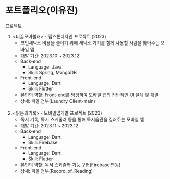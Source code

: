 <h1>포트폴리오(이유진)</h1>

프로젝트

1. <티끌모아빨래> - 캡스톤디자인 프로젝트 (2023)
   - 코인세탁소 비용을 줄이기 위해 세탁소 기기를 함께 사용할 사람을 찾아주는 모바일 앱
   - 개발 기간: 2023.10 ~ 2023.12
   - Back-end
     - Language: Java
     - Skill: Spring, MongoDB
   - Front-end
     - Language: Dart
     - Skill: Flutter
   - 본인의 역할: Front-end를 담당하여 모바일 앱의 전반적인 UI 설계 및 개발
   - 상세: 파일 첨부(Laundry_Client-main)
<br><br>
2. <읽음의기록> - 모바일앱개발 프로젝트 (2023)
   - 독서 기록, 독서 스케줄러 등을 통해 독서습관을 길러주는 모바일 앱
   - 개발 기간: 2023.11 ~ 2023.12
   - Back-end
     - Language: Dart
     - Skill: Firebase
   - Front-end
     - Language: Dart
     - Skill: Flutter
   - 본인의 역할: 독서 스케줄러 기능 구현(Firebase 연동)
   - 상세: 파일 첨부(Record_of_Reading)
